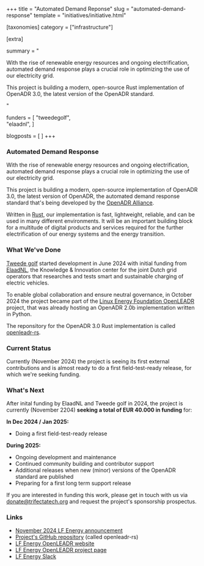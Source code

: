+++
title = "Automated Demand Reponse"
slug = "automated-demand-response"
template = "initiatives/initiative.html"

[taxonomies]
category = ["infrastructure"]

[extra]

summary = "<p>With the rise of renewable energy resources and ongoing electrification, automated demand response plays a crucial role in optimizing the use of our electricity grid.</p><p>This project is building a modern, open-source Rust implementation of OpenADR 3.0, the latest version of the OpenADR standard.</p>"

funders = [
 "tweedegolf",   
 "elaadnl",
]

blogposts = [
]
+++

### Automated Demand Response

With the rise of renewable energy resources and ongoing electrification, automated demand response plays a crucial role in optimizing the use of our electricity grid. 

This project is building a modern, open-source implementation of OpenADR 3.0, the latest version of OpenADR, the automated demand response standard that's being developed by the [OpenADR Alliance](https://www.openadr.org/).

Written in [Rust](https://www.rust-lang.org/), our implementation is fast, lightweight, reliable, and can be used in many different environments. It will be an important building block for a multitude of digital products and services required for the further electrification of our energy systems and the energy transition.

### What We've Done

[Tweede golf](https://tweedegolf.nl/en) started development in June 2024 with initial funding from [ElaadNL](https://elaad.nl/en/), the Knowledge & Innovation center for the joint Dutch grid operators that researches and tests smart and sustainable charging of electric vehicles.

To enable global collaboration and ensure neutral governance, in October 2024 the project became part of the [Linux Energy Foundation OpenLEADR](https://lfenergy.org/projects/openleadr/) project, that was already hosting an OpenADR 2.0b implementation written in Python.

The reponsitory for the OpenADR 3.0 Rust implementation is called [openleadr-rs](https://github.com/OpenLEADR/openleadr-rs).

### Current Status

Currently (November 2024) the project is seeing its first external contributions and is almost ready to do a first field-test-ready release, for which we're seeking funding.

### What's Next

After inital funding by ElaadNL and Tweede golf in 2024, the project is currently (November 2204) **seeking a total of EUR 40.000 in funding** for:

**In Dec 2024 / Jan 2025:**
+ Doing a first field-test-ready release 

**During 2025:**
+ Ongoing development and maintenance
+ Continued community building and contributor support
+ Additional releases when new (minor) versions of the OpenADR standard are published
+ Preparing for a first long term support release

If you are interested in funding this work, please get in touch with us via <a href="mailto:donate@trifectatech.org">donate@trifectatech.org</a> and request the project's sponsorship prospectus.

### Links

- [November 2024 LF Energy announcement](https://lfenergy.org/rust-implementation-of-openadr-3-0-becomes-part-of-openleadr/)
- [Project's GitHub repository](https://github.com/OpenLEADR/openleadr-rs) (called openleadr-rs)
- [LF Energy OpenLEADR website](https://openleadr.org/)
- [LF Energy OpenLEADR project page](https://lfenergy.org/projects/openleadr/)
- [LF Energy Slack](https://lfenergy.slack.com/archives/C045K9YGX52)
